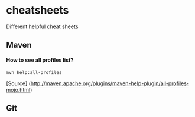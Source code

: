 # cheatsheets
Different helpful cheat sheets

## Maven ##

#### How to see all profiles list? ####
 
`mvn help:all-profiles` 

[Source] (http://maven.apache.org/plugins/maven-help-plugin/all-profiles-mojo.html)

## Git ##
